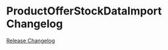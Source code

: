 # ProductOfferStockDataImport Changelog

[Release Changelog](https://github.com/spryker/product-offer-stock-data-import/releases)
